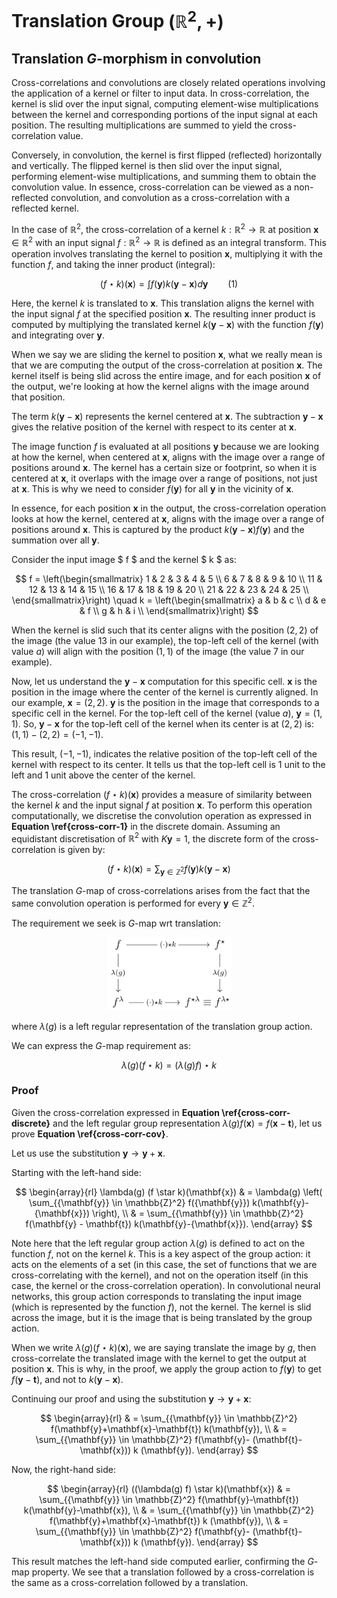 
# Translation Group $(\mathbb{R}^2,+)$


## Translation $G$-morphism in convolution

Cross-correlations and convolutions are closely related operations involving the application of a kernel or filter to input data. In cross-correlation, the kernel is slid over the input signal, computing element-wise multiplications between the kernel and corresponding portions of the input signal at each position. The resulting multiplications are summed to yield the cross-correlation value. 

Conversely, in convolution, the kernel is first flipped (reflected) horizontally and vertically. The flipped kernel is then slid over the input signal, performing element-wise multiplications, and summing them to obtain the convolution value. In essence, cross-correlation can be viewed as a non-reflected convolution, and convolution as a cross-correlation with a reflected kernel.

In the case of $\mathbb{R}^2$, the cross-correlation of a kernel $k: \mathbb{R}^2 \rightarrow \mathbb{R}$ at position $\mathbf{x} \in \mathbb{R}^2$ with an input signal $f: \mathbb{R}^2 \rightarrow \mathbb{R}$ is defined as an integral transform. This operation involves translating the kernel to position $\mathbf{x}$, multiplying it with the function $f$, and taking the inner product (integral):

<a name="eq1"></a>

$$
\left(f \star k\right)(\mathbf{x}) = \int f\left(\mathbf{y}\right) k\left(\mathbf{y} - \mathbf{x}\right) d \mathbf{y} \qquad \text{(1)} 
$$ 

Here, the kernel $k$ is translated to $\mathbf{x}$. This translation aligns the kernel with the input signal $f$ at the specified position $\mathbf{x}$. The resulting inner product is computed by multiplying the translated kernel $k\left(\mathbf{y}-\mathbf{x}\right)$ with the function $f\left(\mathbf{y}\right)$ and integrating over $\mathbf{y}$.

When we say we are sliding the kernel to position $\mathbf{x}$, what we really mean is that we are computing the output of the cross-correlation at position $\mathbf{x}$. The kernel itself is being slid across the entire image, and for each position $\mathbf{x}$ of the output, we're looking at how the kernel aligns with the image around that position.

The term $k(\mathbf{y}-\mathbf{x})$ represents the kernel centered at $\mathbf{x}$. The subtraction $\mathbf{y}-\mathbf{x}$ gives the relative position of the kernel with respect to its center at $\mathbf{x}$.

The image function $f$ is evaluated at all positions $\mathbf{y}$ because we are looking at how the kernel, when centered at $\mathbf{x}$, aligns with the image over a range of positions around $\mathbf{x}$. The kernel has a certain size or footprint, so when it is centered at $\mathbf{x}$, it overlaps with the image over a range of positions, not just at $\mathbf{x}$. This is why we need to consider $f(\mathbf{y})$ for all $\mathbf{y}$ in the vicinity of $\mathbf{x}$.

In essence, for each position $\mathbf{x}$ in the output, the cross-correlation operation looks at how the kernel, centered at $\mathbf{x}$, aligns with the image over a range of positions around $\mathbf{x}$. This is captured by the product $k(\mathbf{y}-\mathbf{x}) f(\mathbf{y})$ and the summation over all $\mathbf{y}$.



Consider the input image $ f $ and the kernel $ k $ as:

$$
f = 
\left(\begin{smallmatrix}
1 & 2 & 3 & 4 & 5 \\
6 & 7 & 8 & 9 & 10 \\
11 & 12 & 13 & 14 & 15 \\
16 & 17 & 18 & 19 & 20 \\
21 & 22 & 23 & 24 & 25 \\
\end{smallmatrix}\right)
\quad
k = 
\left(\begin{smallmatrix}
a & b & c \\
d & e & f \\
g & h & i \\
\end{smallmatrix}\right)
$$

When the kernel is slid such that its center aligns with the position $(2,2)$ of the image (the value 13 in our example), the top-left cell of the kernel (with value $a$) will align with the position $(1,1)$ of the image (the value 7 in our example).

Now, let us understand the $\mathbf{y} - \mathbf{x}$ computation for this specific cell.
$\mathbf{x}$ is the position in the image where the center of the kernel is currently aligned. In our example, $\mathbf{x} = (2,2)$.
$\mathbf{y}$ is the position in the image that corresponds to a specific cell in the kernel. For the top-left cell of the kernel (value $a$), $\mathbf{y} = (1,1)$.
So, $\mathbf{y} - \mathbf{x}$ for the top-left cell of the kernel when its center is at $(2,2)$ is: $(1,1) - (2,2) = (-1,-1)$.

This result, $(-1,-1)$, indicates the relative position of the top-left cell of the kernel with respect to its center. It tells us that the top-left cell is 1 unit to the left and 1 unit above the center of the kernel.







The cross-correlation $\left(f \star k\right)(\mathbf{x})$ provides a measure of similarity between the kernel $k$ and the input signal $f$ at position $\mathbf{x}$. To perform this operation computationally, we discretise the convolution operation as expressed in **Equation \ref{cross-corr-1}** in the discrete domain. Assuming an equidistant discretisation of $\mathbb{R}^2$ with $K {\mathbf{y}}=1$, the discrete form of the cross-correlation is given by:

$$
(f \star k)(\mathbf{x}) 
=\sum_{{\mathbf{y}} \in \mathbb{Z}^2} f({\mathbf{y}}) k(\mathbf{y}-{\mathbf{x}})
$$

The translation $G$-map of cross-correlations arises from the fact that the same convolution operation is performed for every $\mathbf{y} \in \mathbb{Z}^2$. 




The requirement we seek is $G$-map wrt translation:

<div align="center"> 
  <img src="./img/g-morph-conv-trans-diag.png" width="200">
</div>

where $\lambda(g)$ is a left regular representation of the translation group action.

We can express the $G$-map requirement as:

$$
\lambda(g) (f \star k) = (\lambda(g) f) \star k
$$


### Proof

Given the cross-correlation expressed in **Equation \ref{cross-corr-discrete}** and the left regular group representation $\lambda(g) f(\mathbf{x}) = f(\mathbf{x} - \mathbf{t})$, let us prove **Equation \ref{cross-corr-cov}**.

Let us use the substitution $\mathbf{y} \rightarrow \mathbf{y}+\mathbf{x}$.

Starting with the left-hand side:

$$
\begin{array}{rl}
\lambda(g) (f \star k)(\mathbf{x}) & = \lambda(g) \left( \sum_{{\mathbf{y}} \in \mathbb{Z}^2} f({\mathbf{y}}) k(\mathbf{y}-{\mathbf{x}}) \right), \\
& = \sum_{{\mathbf{y}} \in \mathbb{Z}^2} f(\mathbf{y} - \mathbf{t}) k(\mathbf{y}-{\mathbf{x}}).
\end{array}
$$

Note here that the left regular group action $\lambda(g)$ is defined to act on the function $f$, not on the kernel $k$. This is a key aspect of the group action: it acts on the elements of a set (in this case, the set of functions that we are cross-correlating with the kernel), and not on the operation itself (in this case, the kernel or the cross-correlation operation). In convolutional neural networks, this group action corresponds to translating the input image (which is represented by the function $f$), not the kernel. The kernel is slid across the image, but it is the image that is being translated by the group action. 

When we write $\lambda(g) (f \star k)(\mathbf{x})$, we are saying translate the image by $g$, then cross-correlate the translated image with the kernel to get the output at position $\mathbf{x}$. This is why, in the proof, we apply the group action to $f(\mathbf{y})$ to get $f(\mathbf{y} - \mathbf{t})$, and not to $k(\mathbf{y}-\mathbf{x})$.


Continuing our proof and using the substitution $\mathbf{y} \rightarrow \mathbf{y}+\mathbf{x}$:

$$
\begin{array}{rl}
& = \sum_{{\mathbf{y}} \in \mathbb{Z}^2} f(\mathbf{y}+\mathbf{x}-\mathbf{t}) k(\mathbf{y}), \\
& = \sum_{{\mathbf{y}} \in \mathbb{Z}^2} f(\mathbf{y}- (\mathbf{t}-\mathbf{x})) k (\mathbf{y}).
\end{array}
$$

Now, the right-hand side:

$$
\begin{array}{rl}
((\lambda(g) f) \star k)(\mathbf{x}) & = \sum_{{\mathbf{y}} \in \mathbb{Z}^2} f(\mathbf{y}-\mathbf{t}) k(\mathbf{y}-\mathbf{x}), \\
& = \sum_{{\mathbf{y}} \in \mathbb{Z}^2} f(\mathbf{y}+\mathbf{x}-\mathbf{t}) k (\mathbf{y}), \\
& = \sum_{{\mathbf{y}} \in \mathbb{Z}^2} f(\mathbf{y}- (\mathbf{t}-\mathbf{x})) k (\mathbf{y}).
\end{array}
$$

This result matches the left-hand side computed earlier, confirming the $G$-map property. We see that a translation followed by a cross-correlation is the same as a cross-correlation followed by a translation.
